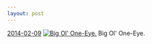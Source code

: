 ```yaml
---
layout: post
---
```


<p>
  <time><a href="/285">2014-02-09</a></time>
  <a href="/285"><img src="{{ site.assets_url }}/285-640.jpg" srcset="{{ site.assets_url }}/285-1280.jpg 1280w, {{ site.assets_url }}/285-960.jpg 960w, {{ site.assets_url }}/285-640.jpg 640w, {{ site.assets_url }}/285-320.jpg 320w" sizes="(min-width: 700px) 50vw, calc(100vw - 2rem)" alt="Big Ol&#x27; One-Eye." /></a>
  <span>Big Ol&#x27; One-Eye.</span>
</p>

